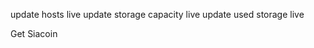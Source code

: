 <!-- update stats live. -->
update hosts live
update storage capacity live
update used storage live
<!-- Mailchimp integration. -->
<!-- Marketcap - add toFixed(1 -->
<!-- Standardize Stats Fonts -->
<!-- Remove top border from nav -->
<!-- Put resources dropdown at the top -->
<!-- Shrink da team page -->
<!-- Investors - Slider Component -->
<!-- Shrink down quote section -->
<!-- Technology Page -->
Get Siacoin
